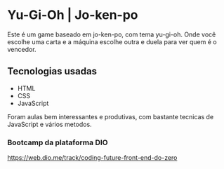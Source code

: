 # Yu-Gi-Oh | Jo-ken-po 

Este é um game baseado em jo-ken-po, com tema yu-gi-oh. 
Onde você escolhe uma carta e a máquina escolhe outra e duela para ver quem é o vencedor.

## Tecnologias usadas
- HTML
- CSS
- JavaScript

Foram aulas bem interessantes e produtivas, com bastante tecnicas de JavaScript e vários metodos.

### Bootcamp da plataforma DIO
https://web.dio.me/track/coding-future-front-end-do-zero

